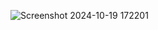 ![Screenshot 2024-10-19 172201](https://github.com/user-attachments/assets/e9917633-f82e-4b48-bb54-8abbdb818b08)

